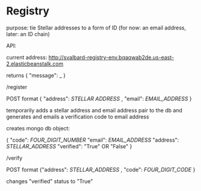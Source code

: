 # Registry
purpose: tie Stellar addresses to a form of ID (for now: an email address, later: an ID chain)

API:

current address: http://svalbard-registry-env.bqaqwab2de.us-east-2.elasticbeanstalk.com

returns { "message": _ }

/register

POST format { "address": _STELLAR ADDRESS_ , "email": _EMAIL_ADDRESS_ }

temporarily adds a stellar address and email address pair to the db and generates and emails a verification code to email address

creates mongo db object: 

{
"code": _FOUR_DIGIT_NUMBER_
"email": _EMAIL_ADDRESS_
"address": _STELLAR_ADDRESS_
"verified": "True" OR "False"
}

/verify

POST format {"address": _STELLAR_ADDRESS_ , "code": _FOUR_DIGIT_CODE_ }

changes "verified" status to "True"


